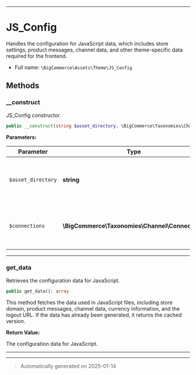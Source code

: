 ***

# JS_Config

Handles the configuration for JavaScript data, which includes store settings,
product messages, channel data, and other theme-specific data required for the frontend.



* Full name: `\BigCommerce\Assets\Theme\JS_Config`




## Methods


### __construct

JS_Config constructor.

```php
public __construct(string $asset_directory, \BigCommerce\Taxonomies\Channel\Connections $connections): mixed
```








**Parameters:**

| Parameter | Type | Description |
|-----------|------|-------------|
| `$asset_directory` | **string** | The directory path where theme assets are stored. |
| `$connections` | **\BigCommerce\Taxonomies\Channel\Connections** | The Connections object used to get channel-related data. |





***

### get_data

Retrieves the configuration data for JavaScript.

```php
public get_data(): array
```

This method fetches the data used in JavaScript files, including store domain, product messages,
channel data, currency information, and the logout URL. If the data has already been generated,
it returns the cached version.







**Return Value:**

The configuration data for JavaScript.




***


***
> Automatically generated on 2025-01-14
